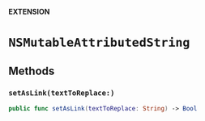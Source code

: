 **EXTENSION**

# `NSMutableAttributedString`

## Methods
### `setAsLink(textToReplace:)`

```swift
public func setAsLink(textToReplace: String) -> Bool
```
